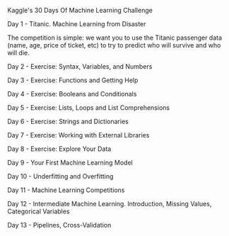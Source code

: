 Kaggle's 30 Days Of Machine Learning Challenge

Day 1 - Titanic. Machine Learning from Disaster

The competition is simple: we want you to use the Titanic passenger data (name, age, price of ticket, etc) to try to predict who will survive and who will die.

Day 2 - Exercise: Syntax, Variables, and Numbers

Day 3 - Exercise: Functions and Getting Help

Day 4 - Exercise: Booleans and Conditionals

Day 5 - Exercise: Lists, Loops and List Comprehensions

Day 6 - Exercise: Strings and Dictionaries

Day 7 - Exercise: Working with External Libraries

Day 8 - Exercise: Explore Your Data

Day 9 - Your First Machine Learning Model

Day 10 - Underfitting and Overfitting

Day 11 - Machine Learning Competitions

Day 12 - Intermediate Machine Learning. Introduction, Missing Values, Categorical Variables

Day 13 - Pipelines, Cross-Validation
